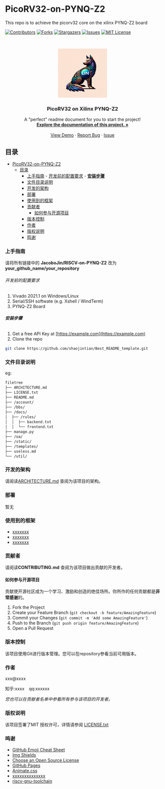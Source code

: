 

# PicoRV32-on-PYNQ-Z2

This repo is to achieve the picorv32 core on the xilinx PYNQ-Z2 board


<!-- PROJECT SHIELDS -->

[![Contributors][contributors-shield]][contributors-url]
[![Forks][forks-shield]][forks-url]
[![Stargazers][stars-shield]][stars-url]
[![Issues][issues-shield]][issues-url]
[![MIT License][license-shield]][license-url]

<!-- PROJECT LOGO -->
<br />

<p align="center">
  <a href="https://github.com/JacoboJin/RISCV-on-PYNQ-Z2/">
    <img src="ReadMe-deps/logo.png" alt="Logo" width="160" height="160">
  </a>

  <h3 align="center">PicoRV32 on Xilinx PYNQ-Z2</h3>
  <p align="center">
    A "perfect" readme document for you to start the project!
    <br />
    <a href="https://github.com/JacoboJin/RISCV-on-PYNQ-Z2"><strong>    
    Explore the documentation of this project. »</strong></a>
    <br />
    <br />
    <a href="https://github.com/JacoboJin/RISCV-on-PYNQ-Z2">View Demo</a>
    ·
    <a href="https://github.com/JacoboJin/RISCV-on-PYNQ-Z2/issues">Report Bug</a>
    ·
    <a href="https://github.com/JacoboJin/RISCV-on-PYNQ-Z2/issues">Issue</a>
  </p>

</p>


 
## 目录

- [PicoRV32-on-PYNQ-Z2](#picorv32-on-pynq-z2)
  - [目录](#目录)
    - [上手指南](#上手指南)
          - [开发前的配置要求](#开发前的配置要求)
          - [**安装步骤**](#安装步骤)
    - [文件目录说明](#文件目录说明)
    - [开发的架构](#开发的架构)
    - [部署](#部署)
    - [使用到的框架](#使用到的框架)
    - [贡献者](#贡献者)
      - [如何参与开源项目](#如何参与开源项目)
    - [版本控制](#版本控制)
    - [作者](#作者)
    - [版权说明](#版权说明)
    - [鸣谢](#鸣谢)

### 上手指南

请将所有链接中的 **JacoboJin/RISCV-on-PYNQ-Z2** 改为 **your_github_name/your_repository**


###### 开发前的配置要求

<ol>
<li> Vivado 2021.1 on Windows/Linux </li>
<li> Serial/SSH softwate (e.g. Xshell / WindTerm) </li>
<li> PYNQ-Z2 Board </li>
</ol>



###### **安装步骤**

1. Get a free API Key at [https://example.com](https://example.com)
2. Clone the repo

```sh
git clone https://github.com/shaojintian/Best_README_template.git
```

### 文件目录说明
eg:

```
filetree 
├── ARCHITECTURE.md
├── LICENSE.txt
├── README.md
├── /account/
├── /bbs/
├── /docs/
│  ├── /rules/
│  │  ├── backend.txt
│  │  └── frontend.txt
├── manage.py
├── /oa/
├── /static/
├── /templates/
├── useless.md
└── /util/

```





### 开发的架构 

请阅读[ARCHITECTURE.md](https://github.com/shaojintian/Best_README_template/blob/master/ARCHITECTURE.md) 查阅为该项目的架构。

### 部署

暂无

### 使用到的框架

- [xxxxxxx](https://getbootstrap.com)
- [xxxxxxx](https://jquery.com)
- [xxxxxxx](https://laravel.com)

### 贡献者

请阅读**CONTRIBUTING.md** 查阅为该项目做出贡献的开发者。

#### 如何参与开源项目

贡献使开源社区成为一个学习、激励和创造的绝佳场所。你所作的任何贡献都是**非常感谢**的。


1. Fork the Project
2. Create your Feature Branch (`git checkout -b feature/AmazingFeature`)
3. Commit your Changes (`git commit -m 'Add some AmazingFeature'`)
4. Push to the Branch (`git push origin feature/AmazingFeature`)
5. Open a Pull Request



### 版本控制

该项目使用Git进行版本管理。您可以在repository参看当前可用版本。

### 作者

xxx@xxxx

知乎:xxxx  &ensp; qq:xxxxxx    

 *您也可以在贡献者名单中参看所有参与该项目的开发者。*

### 版权说明

该项目签署了MIT 授权许可，详情请参阅 [LICENSE.txt](https://github.com/shaojintian/Best_README_template/blob/master/LICENSE.txt)

### 鸣谢


- [GitHub Emoji Cheat Sheet](https://www.webpagefx.com/tools/emoji-cheat-sheet)
- [Img Shields](https://shields.io)
- [Choose an Open Source License](https://choosealicense.com)
- [GitHub Pages](https://pages.github.com)
- [Animate.css](https://daneden.github.io/animate.css)
- [xxxxxxxxxxxxxx](https://connoratherton.com/loaders)
- [riscv-gnu-toolchain](https://github.com/riscv-collab/riscv-gnu-toolchain)

<!-- links -->
[your-project-path]: JacoboJin/RISCV-on-PYNQ-Z2
[contributors-shield]: https://img.shields.io/github/contributors/JacoboJin/RISCV-on-PYNQ-Z2.svg?style=flat-square
[contributors-url]: https://github.com/JacoboJin/RISCV-on-PYNQ-Z2/graphs/contributors
[forks-shield]: https://img.shields.io/github/forks/JacoboJin/RISCV-on-PYNQ-Z2.svg?style=flat-square
[forks-url]: https://github.com/JacoboJin/RISCV-on-PYNQ-Z2/network/members
[stars-shield]: https://img.shields.io/github/stars/JacoboJin/RISCV-on-PYNQ-Z2.svg?style=flat-square
[stars-url]: https://github.com/JacoboJin/RISCV-on-PYNQ-Z2/stargazers
[issues-shield]: https://img.shields.io/github/issues/JacoboJin/RISCV-on-PYNQ-Z2.svg?style=flat-square
[issues-url]: https://img.shields.io/github/issues/JacoboJin/RISCV-on-PYNQ-Z2.svg
[license-shield]: https://img.shields.io/github/license/JacoboJin/RISCV-on-PYNQ-Z2.svg?style=flat-square
[license-url]: https://github.com/JacoboJin/RISCV-on-PYNQ-Z2/blob/master/LICENSE.txt
